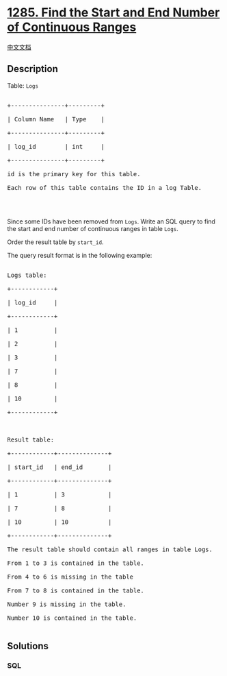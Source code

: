 # [1285. Find the Start and End Number of Continuous Ranges](https://leetcode.com/problems/find-the-start-and-end-number-of-continuous-ranges)

[中文文档](/solution/1200-1299/1285.Find%20the%20Start%20and%20End%20Number%20of%20Continuous%20Ranges/README.md)

## Description

<p>Table: <code>Logs</code></p>

<pre>

+---------------+---------+

| Column Name   | Type    |

+---------------+---------+

| log_id        | int     |

+---------------+---------+

id is the primary key for this table.

Each row of this table contains the ID in a log Table.



</pre>

<p>Since some IDs&nbsp;have been removed from <code>Logs</code>. Write an SQL query to find the start and end number of continuous ranges in table <code>Logs</code>.</p>

<p>Order the result table by <code>start_id</code>.</p>

<p>The query result format is in the following example:</p>

<pre>

Logs table:

+------------+

| log_id     |

+------------+

| 1          |

| 2          |

| 3          |

| 7          |

| 8          |

| 10         |

+------------+



Result table:

+------------+--------------+

| start_id   | end_id       |

+------------+--------------+

| 1          | 3            |

| 7          | 8            |

| 10         | 10           |

+------------+--------------+

The result table should contain all ranges in table Logs.

From 1 to 3 is contained in the table.

From 4 to 6 is missing in the table

From 7 to 8 is contained in the table.

Number 9 is missing in the table.

Number 10 is contained in the table.

</pre>

## Solutions

<!-- tabs:start -->

### **SQL**

```sql

```

<!-- tabs:end -->
